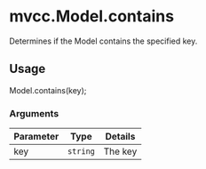 # mvcc.Model.contains

Determines if the Model contains the specified key.

## Usage

Model.contains(key);

### Arguments

| Parameter    | Type         | Details                            |
| ------------ | ------------ | ---------------------------------- |
| key          | `string`     | The key                            |
